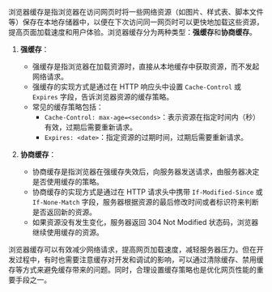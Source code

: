 浏览器缓存是指浏览器在访问网页时将一些网络资源（如图片、样式表、脚本文件等）保存在本地存储器中，以便在下次访问同一网页时可以更快地加载这些资源，提高页面加载速度和用户体验。浏览器缓存分为两种类型：**强缓存**和**协商缓存**。

1.  **强缓存**：
    
    *   强缓存是指浏览器在加载资源时，直接从本地缓存中获取资源，而不发起网络请求。
    *   强缓存的实现方式是通过在 HTTP 响应头中设置 `Cache-Control` 或 `Expires` 字段，告诉浏览器资源的缓存策略。
    *   常见的缓存策略包括：
        *   `Cache-Control: max-age=<seconds>`：表示资源在指定时间内（秒）有效，过期后需要重新请求。
        *   `Expires: <date>`：指定资源的过期时间，过期后需要重新请求。
2.  **协商缓存**：
    
    *   协商缓存是指浏览器在强缓存失效后，向服务器发送请求，由服务器决定是否使用缓存的策略。
    *   协商缓存的实现方式是通过在 HTTP 请求头中携带 `If-Modified-Since` 或 `If-None-Match` 字段，服务器根据资源的最后修改时间或者标识符来判断是否返回新的资源。
    *   如果资源没有发生变化，服务器返回 304 Not Modified 状态码，浏览器继续使用缓存的资源。

浏览器缓存可以有效减少网络请求，提高网页加载速度，减轻服务器压力。但在开发过程中，有时也需要注意缓存对开发和调试的影响，可以通过清除缓存、禁用缓存等方式来避免缓存带来的问题。同时，合理设置缓存策略也是优化网页性能的重要手段之一。
